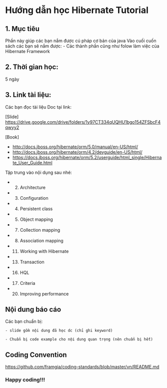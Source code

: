# Hướng dẫn học Hibernate Tutorial

## 1. Mục tiêu
Phần này giúp các bạn nắm được cú pháp cơ bản của java
Vào cuối cuốn sách các bạn sẽ nắm được:
	- Các thành phần cũng như folow làm việc của Hibernate Framework

## 2. Thời gian học:
5 ngày

## 3. Link tài liệu:
Các bạn đọc tài liệu Doc tại link:

[Slide] https://drive.google.com/drive/folders/1y97CT334qUQHU1bgo154ZFSbcF4qwyy2

[Book]
- http://docs.jboss.org/hibernate/orm/5.0/manual/en-US/html/
- http://docs.jboss.org/hibernate/orm/4.2/devguide/en-US/html/
- https://docs.jboss.org/hibernate/orm/5.2/userguide/html_single/Hibernate_User_Guide.html


Tập trung vào nội dụng sau nhé:

- 2. Architecture
- 3. Configuration
- 4. Persistent class
- 5. Object mapping
- 7. Collection mapping
- 8. Association mapping
- 11. Working with Hibernate
- 13. Transaction
- 16. HQL
- 17. Criteria
- 20. Improving performance

## Nội dung báo cáo
Các bạn chuẩn bị:

	- slide gồm nội dung đã học dc (chỉ ghi keyword)

	- Chuẩn bị code example cho nội dung quan trọng (nên chuẩn bị hết)

## Coding Convention
https://github.com/framgia/coding-standards/blob/master/vn/README.md

### Happy coding!!!
